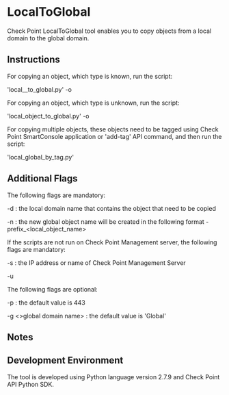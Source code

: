 # LocalToGlobal
Check Point LocalToGlobal tool enables you to copy objects from a local domain to the global domain.

## Instructions
For copying an object, which type is known, run the script:

'local_<object type>_to_global.py' -o <object uid>

For copying an object, which type is unknown, run the script:

'local_object_to_global.py' -o <object uid>

For copying multiple objects, these objects need to be tagged using Check Point SmartConsole application or 'add-tag' API command, and then run the script:

'local_global_by_tag.py' <tag name>


Additional Flags
----------------

The following flags are mandatory:

-d <local domain name> : the local domain name that contains the object that need to be copied

-n <prefix> : the new global object name will be created in the following format - prefix_<local_object_name>

If the scripts are not run on Check Point Management server, the following flags are mandatory:

-s <server IP address> : the IP address or name of Check Point Management Server

-u <user name>

The following flags are optional:

-p <port number> : the default value is 443

-g <>global domain name> : the default value is 'Global'

## Notes

## Development Environment
The tool is developed using Python language version 2.7.9 and Check Point API Python SDK.
